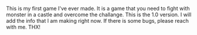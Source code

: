 This is my first game I've ever made.
It is a game that you need to fight with monster in a castle and overcome the challange.
This is the 1.0 version.
I will add the info that I am making right now.
If there is some bugs, please reach with me.
THX!
